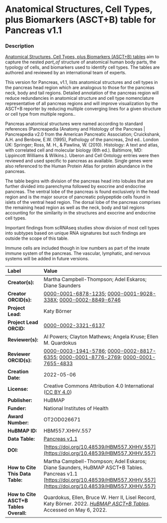# Anatomical Structures, Cell Types, plus Biomarkers (ASCT+B) table for Pancreas v1.1

### Description
[Anatomical Structures, Cell Types, plus Biomarkers (ASCT+B) tables](https://hubmapconsortium.github.io/ccf/pages/ccf-anatomical-structures.html) aim to capture the nested *part_of* structure of anatomical human body parts, the typology of cells, and biomarkers used to identify cell types. The tables are authored and reviewed by an international team of experts. 

This version for Pancreas, v1.1, lists anatomical structures and cell types in the pancreas head region which are analogous to those for the pancreas neck, body and tail regions. Detailed annotation of the pancreas region will reduce redundancies in anatomical structure and cell type nomenclature representative of all pancreas regions and will improve visualization by the ASCT+B reporter by reducing multiple converging lines for a given structure or cell type from multiple regions.. 

Pancreas anatomical structures were named according to standard references (Pancreapedia (Anatomy and Histology of the Pancreas | Pancreapedia v2.0 from the American Pancreatic Association; Cruickshank, A.H. and Benbow, E.W. (1995), Pathology of the pancreas, 2nd ed.. London UK: Springer; Ross, M. H., & Pawlina, W. (2010). Histology: A text and atlas, with correlated cell and molecular biology (6th ed.). Baltimore, MD: Lippincott Williams & Wilkins.). Uberon and Cell Ontology entries were then reviewed and used specific to pancreas as available. Single genes were also referenced to the Human Protein Atlas for protein abundance in the pancreas.

The table begins with division of the pancreas head into lobules that are further divided into parenchyma followed by exocrine and endocrine pancreas. The ventral lobe of the pancreas is found exclusively in the head region and is the major source of pancreatic polypeptide cells found in islets of the ventral head region. The dorsal lobe of the pancreas comprises the remaining head region as well as the neck, body and tail regions accounting for the similarity in the structures and exocrine and endocrine cell types.   

Important findings from scRNAseq studies show division of most cell types into subtypes based on unique RNA signatures but such findings are outside the scope of this table. 

Immune cells are included though in low numbers as part of the innate immune system of the pancreas. The vascular, lymphatic, and nervous systems will be added in future versions.  



| Label | Value |
| :------------- |:-------------|
| **Creator(s):** | Martha Campbell-Thompson; Adel Eskaros; Diane Saunders |
| **Creator ORCID(s):** | [0000-0001-6878-1235](https://orcid.org/0000-0001-6878-1235); [0000-0001-9028-338X](https://orcid.org/0000-0001-9028-338X); [0000-0002-8849-6746](https://orcid.org/0000-0002-8849-6746) |
| **Project Lead:** | Katy B&ouml;rner |
| **Project Lead ORCID:** | [0000-0002-3321-6137](https://orcid.org/0000-0002-3321-6137) |
| **Reviewer(s):** | Al Powers; Clayton Mathews; Angela Kruse; Ellen M. Quardokus  |
| **Reviewer ORCID(s):** |[0000-0003-1941-5786](https://orcid.org/0000-0003-1941-5786); [0000-0002-8817-6355](https://orcid.org/0000-0002-8817-6355); [0000-0001-8776-2769](https://orcid.org/0000-0001-8776-2769); [0000-0001-7655-4833](https://orcid.org/0000-0001-7655-4833) |
| **Creation Date:** | 2022-05-06 |
| **License:** | Creative Commons Attribution 4.0 International ([CC BY 4.0](https://creativecommons.org/licenses/by/4.0/)) |
| **Publisher:** | HuBMAP |
| **Funder:** | National Institutes of Health |
| **Award Number:** | OT2OD026671 |
| **HuBMAP ID:** | HBM557.XHHV.557 |
| **Data Table:** | [Pancreas v1.1](https://hubmapconsortium.github.io/ccf-releases/v1.2/asct-b/ASCT-B_VH_Pancreas.csv) |
| **DOI:** |[https://doi.org/10.48539/HBM557.XHHV.557](https://doi.org/10.48539/HBM557.XHHV.557) |
| **How to Cite This Data Table:** | Martha Campbell-Thompson; Adel Eskaros; Diane Saunders, HuBMAP ASCT+B Tables. Pancreas v1.1 [https://doi.org/10.48539/HBM557.XHHV.557](https://doi.org/10.48539/HBM557.XHHV.557) |
| **How to Cite ASCT+B Tables Overall:** | Quardokus, Ellen, Bruce W. Herr II, Lisel Record, Katy B&ouml;rner. 2022. [*HuBMAP ASCT+B Tables*](https://hubmapconsortium.github.io/ccf/pages/ccf-anatomical-structures.html). Accessed on May 6, 2022. |
